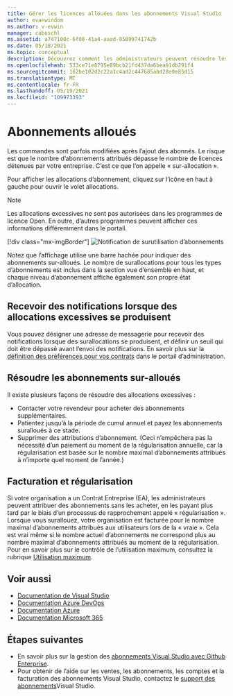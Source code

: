 ```yaml
---
title: Gérer les licences allouées dans les abonnements Visual Studio | Microsoft Docs
author: evanwindom
ms.author: v-evwin
manager: cabuschl
ms.assetid: a747100c-6f08-41a4-aaad-05099741742b
ms.date: 05/18/2021
ms.topic: conceptual
description: Découvrez comment les administrateurs peuvent résoudre les abonnements sur-alloués
ms.openlocfilehash: 533ce71e8795e89bcb21fd437da6bea91db291f4
ms.sourcegitcommit: 162be102d2c22a1c4ad2c447685abd28e0e85d15
ms.translationtype: MT
ms.contentlocale: fr-FR
ms.lasthandoff: 05/19/2021
ms.locfileid: "109973393"
---
```

# <a name="over-allocated-subscriptions"></a>Abonnements alloués
Les commandes sont parfois modifiées après l’ajout des abonnés. Le risque est que le nombre d’abonnements attribués dépasse le nombre de licences détenues par votre entreprise. C’est ce que l’on appelle « sur-allocation ».  

Pour afficher les allocations d’abonnement, cliquez sur l’icône en haut à gauche pour ouvrir le volet allocations.  

> [!NOTE]
> Les allocations excessives ne sont pas autorisées dans les programmes de licence Open.  En outre, d’autres programmes peuvent afficher ces informations différemment dans le portail.
>
> [!div class="mx-imgBorder"]
> ![Notification de surutilisation d’abonnements](_img/over-claimed/over-claimed-alert.png "Le nombre de surallocations est indiqué dans la vue d’ensemble et est représenté par la barre hachée sur le graphique pour chaque type d’abonnement.")

Notez que l’affichage utilise une barre hachée pour indiquer des abonnements sur-alloués.  Le nombre de surallocations pour tous les types d’abonnements est inclus dans la section vue d’ensemble en haut, et chaque niveau d’abonnement affiche également son propre état d’allocation.  

## <a name="receive-notifications-when-over-allocations-occur"></a>Recevoir des notifications lorsque des allocations excessives se produisent
Vous pouvez désigner une adresse de messagerie pour recevoir des notifications lorsque des surallocations se produisent, et définir un seuil qui doit être dépassé avant l’envoi des notifications.  En savoir plus sur la [définition des préférences pour vos contrats](admin-preferences.md) dans le portail d’administration.

## <a name="resolve-over-allocated-subscriptions"></a>Résoudre les abonnements sur-alloués
Il existe plusieurs façons de résoudre des allocations excessives :
- Contacter votre revendeur pour acheter des abonnements supplémentaires.
- Patientez jusqu’à la période de cumul annuel et payez les abonnements suralloués à ce stade. 
- Supprimer des attributions d’abonnement.  (Ceci n’empêchera pas la nécessité d’un paiement au moment de la régularisation annuelle, car la régularisation est basée sur le nombre maximal d’abonnements attribués à n’importe quel moment de l’année.)

## <a name="billing-and-true-up"></a>Facturation et régularisation
Si votre organisation a un Contrat Entreprise (EA), les administrateurs peuvent attribuer des abonnements sans les acheter, en les payant plus tard par le biais d’un processus de rapprochement appelé « régularisation ».  Lorsque vous surallouez, votre organisation est facturée pour le nombre maximal d’abonnements attribués aux utilisateurs lors de la « vraie ».  Cela est vrai même si le nombre actuel d’abonnements ne correspond plus au nombre maximal d’abonnements attribués au moment de la régularisation.  Pour en savoir plus sur le contrôle de l’utilisation maximum, consultez la rubrique [Utilisation maximum](maximum-usage.md).


## <a name="see-also"></a>Voir aussi
- [Documentation de Visual Studio](/visualstudio/)
- [Documentation Azure DevOps](/azure/devops/)
- [Documentation Azure](/azure/)
- [Documentation Microsoft 365](/microsoft-365/)

## <a name="next-steps"></a>Étapes suivantes
- En savoir plus sur la gestion des [abonnements Visual Studio avec Github Enterprise](assign-github.md).
- Pour obtenir de l’aide sur les ventes, les abonnements, les comptes et la facturation des abonnements Visual Studio, contactez le [support des abonnements](https://aka.ms/vsadminhelp)Visual Studio.